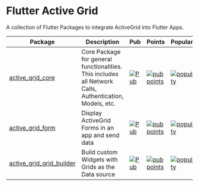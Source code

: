 # Flutter Active Grid #

A collection of Flutter Packages to integrate ActiveGrid into Flutter Apps.

| Package | Description | Pub | Points | Popularity | Likes 
| ------- | ----------- | --- | ------ | ---------- | -----
| [active_grid_core](packages/active_grid_core) | Core Package for general functionalities. This includes all Network Calls, Authentication, Models, etc. | [![Pub](https://img.shields.io/pub/v/active_grid_core.svg)](https://pub.dartlang.org/packages/active_grid_core) | [![pub points](https://badges.bar/active_grid_core/pub%20points)](https://pub.dev/packages/active_grid_core/score) | [![popularity](https://badges.bar/active_grid_core/popularity)](https://pub.dev/packages/active_grid_core/score) | [![likes](https://badges.bar/active_grid_core/likes)](https://pub.dev/packages/active_grid_core/score)
| [active_grid_form](packages/active_grid_form) | Display ActiveGrid Forms in an app and send data | [![Pub](https://img.shields.io/pub/v/active_grid_form.svg)](https://pub.dartlang.org/packages/active_grid_form) | [![pub points](https://badges.bar/active_grid_form/pub%20points)](https://pub.dev/packages/active_grid_form/score) | [![popularity](https://badges.bar/active_grid_form/popularity)](https://pub.dev/packages/active_grid_form/score) | [![likes](https://badges.bar/active_grid_form/likes)](https://pub.dev/packages/active_grid_form/score)
| [active_grid_grid_builder](packages/active_grid_grid_builder) | Build custom Widgets with Grids as the Data source | [![Pub](https://img.shields.io/pub/v/active_grid_grid_builder.svg)](https://pub.dartlang.org/packages/active_grid_grid_builder) | [![pub points](https://badges.bar/active_grid_grid_builder/pub%20points)](https://pub.dev/packages/active_grid_grid_builder/score) | [![popularity](https://badges.bar/active_grid_grid_builder/popularity)](https://pub.dev/packages/active_grid_grid_builder/score) | [![likes](https://badges.bar/active_grid_grid_builder/likes)](https://pub.dev/packages/active_grid_grid_builder/score)